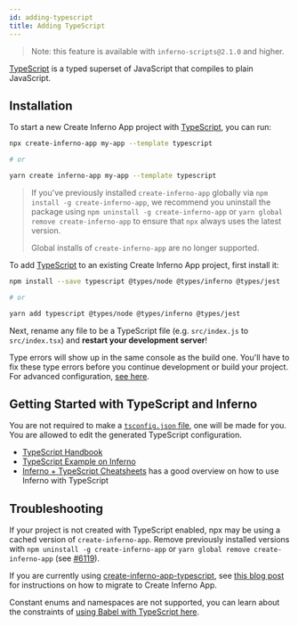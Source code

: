 ```yaml
---
id: adding-typescript
title: Adding TypeScript
---
```


> Note: this feature is available with `inferno-scripts@2.1.0` and higher.

[TypeScript](https://www.typescriptlang.org/) is a typed superset of JavaScript that compiles to plain JavaScript.

## Installation

To start a new Create Inferno App project with [TypeScript](https://www.typescriptlang.org/), you can run:

```sh
npx create-inferno-app my-app --template typescript

# or

yarn create inferno-app my-app --template typescript
```

> If you've previously installed `create-inferno-app` globally via `npm install -g create-inferno-app`, we recommend you uninstall the package using `npm uninstall -g create-inferno-app` or `yarn global remove create-inferno-app` to ensure that `npx` always uses the latest version.
>
> Global installs of `create-inferno-app` are no longer supported.

To add [TypeScript](https://www.typescriptlang.org/) to an existing Create Inferno App project, first install it:

```sh
npm install --save typescript @types/node @types/inferno @types/jest

# or

yarn add typescript @types/node @types/inferno @types/jest
```

Next, rename any file to be a TypeScript file (e.g. `src/index.js` to `src/index.tsx`) and **restart your development server**!

Type errors will show up in the same console as the build one. You'll have to fix these type errors before you continue development or build your project. For advanced configuration, [see here](advanced-configuration.md).

## Getting Started with TypeScript and Inferno

You are not required to make a [`tsconfig.json` file](https://www.typescriptlang.org/docs/handbook/tsconfig-json.html), one will be made for you. You are allowed to edit the generated TypeScript configuration.

- [TypeScript Handbook](https://www.typescriptlang.org/)
- [TypeScript Example on Inferno](https://www.typescriptlang.org/play/index.html?jsx=2&esModuleInterop=true&e=196#example/typescript-with-inferno)
- [Inferno + TypeScript Cheatsheets](https://github.com/typescript-cheatsheets/inferno-typescript-cheatsheet#infernotypescript-cheatsheets) has a good overview on how to use Inferno with TypeScript

## Troubleshooting

If your project is not created with TypeScript enabled, npx may be using a cached version of `create-inferno-app`. Remove previously installed versions with `npm uninstall -g create-inferno-app` or `yarn global remove create-inferno-app` (see [#6119](https://github.com/facebook/create-inferno-app/issues/6119#issuecomment-451614035)).

If you are currently using [create-inferno-app-typescript](https://github.com/wmonk/create-inferno-app-typescript/), see [this blog post](https://vincenttunru.com/migrate-create-inferno-app-typescript-to-create-inferno-app/) for instructions on how to migrate to Create Inferno App.

Constant enums and namespaces are not supported, you can learn about the constraints of [using Babel with TypeScript here](https://babeljs.io/docs/en/babel-plugin-transform-typescript#caveats).
